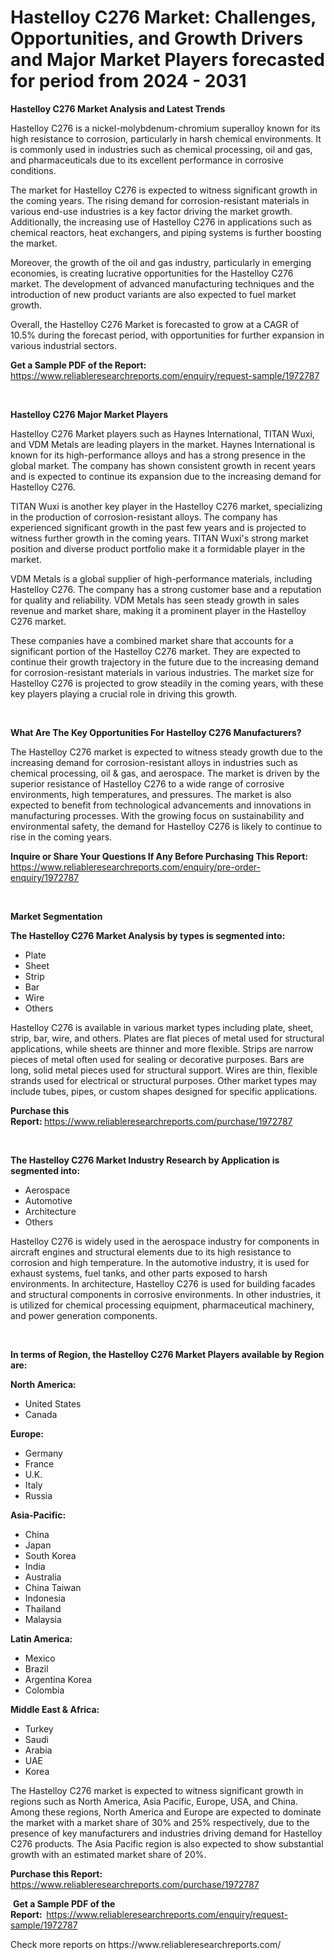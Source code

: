 <p><h1>Hastelloy C276 Market: Challenges, Opportunities, and Growth Drivers and Major Market Players forecasted for period from 2024 - 2031</h1></p><p><strong>Hastelloy C276 Market Analysis and Latest Trends</strong></p>
<p><p>Hastelloy C276 is a nickel-molybdenum-chromium superalloy known for its high resistance to corrosion, particularly in harsh chemical environments. It is commonly used in industries such as chemical processing, oil and gas, and pharmaceuticals due to its excellent performance in corrosive conditions.</p><p>The market for Hastelloy C276 is expected to witness significant growth in the coming years. The rising demand for corrosion-resistant materials in various end-use industries is a key factor driving the market growth. Additionally, the increasing use of Hastelloy C276 in applications such as chemical reactors, heat exchangers, and piping systems is further boosting the market.</p><p>Moreover, the growth of the oil and gas industry, particularly in emerging economies, is creating lucrative opportunities for the Hastelloy C276 market. The development of advanced manufacturing techniques and the introduction of new product variants are also expected to fuel market growth.</p><p>Overall, the Hastelloy C276 Market is forecasted to grow at a CAGR of 10.5% during the forecast period, with opportunities for further expansion in various industrial sectors.</p></p>
<p><strong>Get a Sample PDF of the Report:&nbsp;</strong> <a href="https://www.reliableresearchreports.com/enquiry/request-sample/1972787">https://www.reliableresearchreports.com/enquiry/request-sample/1972787</a></p>
<p>&nbsp;</p>
<p><strong>Hastelloy C276 Major Market Players</strong></p>
<p><p>Hastelloy C276 Market players such as Haynes International, TITAN Wuxi, and VDM Metals are leading players in the market. Haynes International is known for its high-performance alloys and has a strong presence in the global market. The company has shown consistent growth in recent years and is expected to continue its expansion due to the increasing demand for Hastelloy C276.</p><p>TITAN Wuxi is another key player in the Hastelloy C276 market, specializing in the production of corrosion-resistant alloys. The company has experienced significant growth in the past few years and is projected to witness further growth in the coming years. TITAN Wuxi's strong market position and diverse product portfolio make it a formidable player in the market.</p><p>VDM Metals is a global supplier of high-performance materials, including Hastelloy C276. The company has a strong customer base and a reputation for quality and reliability. VDM Metals has seen steady growth in sales revenue and market share, making it a prominent player in the Hastelloy C276 market.</p><p>These companies have a combined market share that accounts for a significant portion of the Hastelloy C276 market. They are expected to continue their growth trajectory in the future due to the increasing demand for corrosion-resistant materials in various industries. The market size for Hastelloy C276 is projected to grow steadily in the coming years, with these key players playing a crucial role in driving this growth.</p></p>
<p>&nbsp;</p>
<p><strong>What Are The Key Opportunities For Hastelloy C276 Manufacturers?</strong></p>
<p><p>The Hastelloy C276 market is expected to witness steady growth due to the increasing demand for corrosion-resistant alloys in industries such as chemical processing, oil & gas, and aerospace. The market is driven by the superior resistance of Hastelloy C276 to a wide range of corrosive environments, high temperatures, and pressures. The market is also expected to benefit from technological advancements and innovations in manufacturing processes. With the growing focus on sustainability and environmental safety, the demand for Hastelloy C276 is likely to continue to rise in the coming years.</p></p>
<p><strong>Inquire or Share Your Questions If Any Before Purchasing This Report:</strong> <a href="https://www.reliableresearchreports.com/enquiry/pre-order-enquiry/1972787">https://www.reliableresearchreports.com/enquiry/pre-order-enquiry/1972787</a></p>
<p>&nbsp;</p>
<p><strong>Market Segmentation</strong></p>
<p><strong>The Hastelloy C276 Market Analysis by types is segmented into:</strong></p>
<p><ul><li>Plate</li><li>Sheet</li><li>Strip</li><li>Bar</li><li>Wire</li><li>Others</li></ul></p>
<p><p>Hastelloy C276 is available in various market types including plate, sheet, strip, bar, wire, and others. Plates are flat pieces of metal used for structural applications, while sheets are thinner and more flexible. Strips are narrow pieces of metal often used for sealing or decorative purposes. Bars are long, solid metal pieces used for structural support. Wires are thin, flexible strands used for electrical or structural purposes. Other market types may include tubes, pipes, or custom shapes designed for specific applications.</p></p>
<p><strong>Purchase this Report:&nbsp;</strong><a href="https://www.reliableresearchreports.com/purchase/1972787">https://www.reliableresearchreports.com/purchase/1972787</a></p>
<p>&nbsp;</p>
<p><strong>The Hastelloy C276 Market Industry Research by Application is segmented into:</strong></p>
<p><ul><li>Aerospace</li><li>Automotive</li><li>Architecture</li><li>Others</li></ul></p>
<p><p>Hastelloy C276 is widely used in the aerospace industry for components in aircraft engines and structural elements due to its high resistance to corrosion and high temperature. In the automotive industry, it is used for exhaust systems, fuel tanks, and other parts exposed to harsh environments. In architecture, Hastelloy C276 is used for building facades and structural components in corrosive environments. In other industries, it is utilized for chemical processing equipment, pharmaceutical machinery, and power generation components.</p></p>
<p>&nbsp;</p>
<p><strong>In terms of Region, the Hastelloy C276 Market Players available by Region are:</strong></p>
<p>
    <p> <strong> North America: </strong>
        <ul>
            <li>United States</li>
            <li>Canada</li>
        </ul>
        </p> 
    <p> <strong> Europe: </strong>
        <ul>
            <li>Germany</li>
            <li>France</li>
            <li>U.K.</li>
            <li>Italy</li>
            <li>Russia</li>
        </ul>
        </p> 
    <p> <strong> Asia-Pacific: </strong>
        <ul>
            <li>China</li>
            <li>Japan</li>
            <li>South Korea</li>
            <li>India</li>
            <li>Australia</li>
            <li>China Taiwan</li>
            <li>Indonesia</li>
            <li>Thailand</li>
            <li>Malaysia</li>
        </ul>
        </p> 
    <p> <strong> Latin America: </strong>
        <ul>
            <li>Mexico</li>
            <li>Brazil</li>
            <li>Argentina Korea</li>
            <li>Colombia</li>
        </ul>
        </p> 
    <p> <strong> Middle East & Africa: </strong>
        <ul>
            <li>Turkey</li>
            <li>Saudi</li>
            <li>Arabia</li>
            <li>UAE</li>
            <li>Korea</li>
        </ul>
    </p>
    </p>
<p><p>The Hastelloy C276 market is expected to witness significant growth in regions such as North America, Asia Pacific, Europe, USA, and China. Among these regions, North America and Europe are expected to dominate the market with a market share of 30% and 25% respectively, due to the presence of key manufacturers and industries driving demand for Hastelloy C276 products. The Asia Pacific region is also expected to show substantial growth with an estimated market share of 20%.</p></p>
<p><strong>Purchase this Report: </strong><a href="https://www.reliableresearchreports.com/purchase/1972787">https://www.reliableresearchreports.com/purchase/1972787</a></p>
<p>&nbsp;<strong>Get a Sample PDF of the Report:&nbsp;&nbsp;</strong><a href="https://www.reliableresearchreports.com/enquiry/request-sample/1972787">https://www.reliableresearchreports.com/enquiry/request-sample/1972787</a></p>
<p><strong></strong></p>
<p>Check more reports on https://www.reliableresearchreports.com/</p>